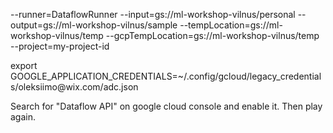 --runner=DataflowRunner
--input=gs://ml-workshop-vilnus/personal
--output=gs://ml-workshop-vilnus/sample
--tempLocation=gs://ml-workshop-vilnus/temp
--gcpTempLocation=gs://ml-workshop-vilnus/temp
--project=my-project-id


export GOOGLE_APPLICATION_CREDENTIALS=~/.config/gcloud/legacy_credentials/oleksiimo\@wix.com/adc.json

Search for "Dataflow API" on google cloud console and enable it. Then play again.
